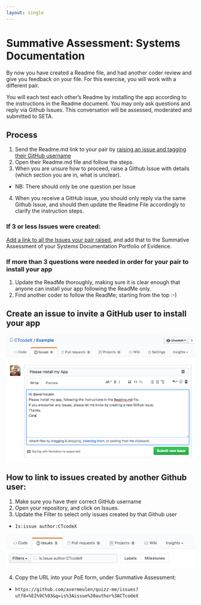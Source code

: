 ```yaml
---
layout: single
---
```


# Summative Assessment: Systems Documentation

By now you have created a Readme file, and had another coder review and give you feedback on your file.
For this exercise, you will work with a different pair.

You will each test each other’s Readme by installing the app according to the instructions in the Readme document. 
You may only ask questions and reply via Github Issues. This conversation will be assessed, moderated and submitted to SETA.

## Process
1. Send the Readme.md link to your pair by [raising an issue and tagging their GitHub username](#create-an-issue-to-invite-a-github-user-to-install-your-app)
2. Open their Readme.md file and follow the steps.
3. When you are unsure how to proceed, raise a Github Issue with details (which section you are in, what is unclear). 
 * NB: There should only be one question per Issue
4. When you receive a GitHub issue, you should only reply via the same Github Issue, and should then update the Readme File accordingly to clarify the instruction steps.

### If 3 or less Issues were created:
[Add a link to all the Issues your pair raised](#how-to-link-to-issues-created-by-another-github-user), and add that to the Summative Assessment of your Systems Documentation Portfolio of Evidence.

### If more than 3 questions were needed in order for your pair to install your app
1. Update the ReadMe thoroughly, making sure it is clear enough that anyone can install your app following the ReadMe only.
2. Find another coder to follow the ReadMe; starting from the top :-)

## Create an issue to invite a GitHub user to install your app
![GitHub Issue](/images/codeX-GitHub-create-issue.png)

## How to link to issues created by another Github user:
1. Make sure you have their correct GitHub username
2. Open your repository, and click on Issues.
3. Update the Filter to select only issues created by that Github user
 * `Is:issue author:CTcodeX`
 
 ![Filter Issues](/images/codeX-GitHub-Filter-Issues.png)
 
4. Copy the URL into your PoE form, under Summative Assessment:
 * `https://github.com/avermeulen/quizz-me/issues?utf8=%E2%9C%93&q=is%3Aissue%20author%3ACTcodeX`





